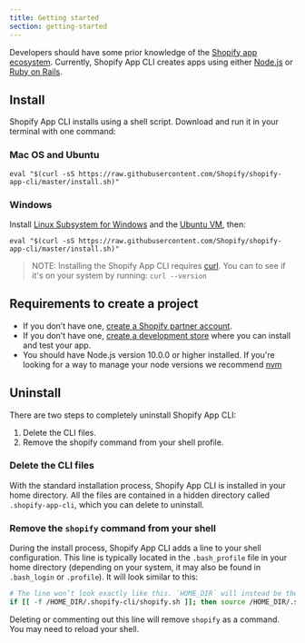 ```yaml
---
title: Getting started
section: getting-started
---
```


Developers should have some prior knowledge of the [Shopify app ecosystem](https://shopify.dev/concepts/apps). Currently, Shopify App CLI creates apps using either [Node.js](https://nodejs.org/) or [Ruby on Rails](https://rubyonrails.org/).

## Install

Shopify App CLI installs using a shell script. Download and run it in your terminal with one command:

### Mac OS and Ubuntu
```console
eval "$(curl -sS https://raw.githubusercontent.com/Shopify/shopify-app-cli/master/install.sh)"
```

### Windows
Install [Linux Subsystem for Windows](https://docs.microsoft.com/en-us/windows/wsl/install-win10) and the [Ubuntu VM](https://www.microsoft.com/en-ca/p/ubuntu/9nblggh4msv6), then:

```console
eval "$(curl -sS https://raw.githubusercontent.com/Shopify/shopify-app-cli/master/install.sh)"
```

> NOTE: Installing the Shopify App CLI requires [curl](https://curl.haxx.se/). You can to see if it's on your system by running: `curl --version`

## Requirements to create a project

- If you don’t have one, [create a Shopify partner account](https://partners.shopify.com/signup).
- If you don’t have one, [create a development store](https://help.shopify.com/en/partners/dashboard/development-stores#create-a-development-store) where you can install and test your app.
- You should have Node.js version 10.0.0 or higher installed. If you're looking for a way to manage your node versions we recommend [nvm](https://github.com/nvm-sh/nvm/blob/master/README.md)

## Uninstall

There are two steps to completely uninstall Shopify App CLI:

1. Delete the CLI files.
2. Remove the shopify command from your shell profile.

### Delete the CLI files

With the standard installation process, Shopify App CLI is installed in your home directory. All the files are contained
 in a hidden directory called `.shopify-app-cli`, which you can delete to uninstall.

### Remove the `shopify` command from your shell

During the install process, Shopify App CLI adds a line to your shell configuration. This line is typically located in the `.bash_profile` file in your home directory (depending on your system, it may also be found in `.bash_login` or 
  `.profile`). It will look similar to this:

```sh
# The line won’t look exactly like this. `HOME_DIR` will instead be the absolute path to your home directory
if [[ -f /HOME_DIR/.shopify-cli/shopify.sh ]]; then source /HOME_DIR/.shopify-cli/shopify.sh; fi
```

Deleting or commenting out this line will remove `shopify` as a command. You may need to reload your shell.
